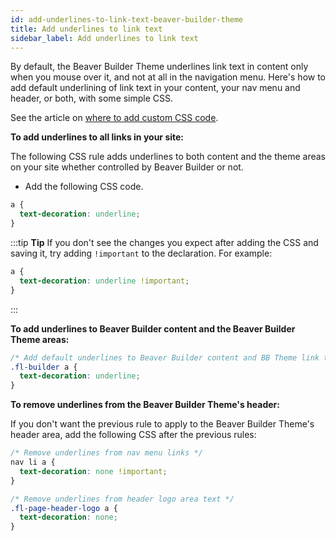 ```yaml
---
id: add-underlines-to-link-text-beaver-builder-theme
title: Add underlines to link text
sidebar_label: Add underlines to link text
---
```


By default, the Beaver Builder Theme underlines link text in content only when you mouse over it, and not at all in the navigation menu. Here's how to add default underlining of link text in your content, your nav menu and header, or both, with some simple CSS.

See the article on [where to add custom CSS code](/beaver-builder/basics/custom-code).

**To add underlines to all links in your site:**

The following CSS rule adds underlines to both content and the theme areas on your site whether controlled by Beaver Builder or not.

- Add the following CSS code.

```css
a {
  text-decoration: underline;
}
```

:::tip **Tip**
If you don't see the changes you expect after adding the CSS and saving it, try adding `!important` to the declaration. For example:

```css
a {
  text-decoration: underline !important;
}
```

:::

**To add underlines to Beaver Builder content and the Beaver Builder Theme areas:**

```css
/* Add default underlines to Beaver Builder content and BB Theme link text */
.fl-builder a {
  text-decoration: underline;
}
```

**To remove underlines from the Beaver Builder Theme's header:**

If you don't want the previous rule to apply to the Beaver Builder Theme's header area, add the following CSS after the previous rules:

```css
/* Remove underlines from nav menu links */
nav li a {
  text-decoration: none !important;
}

/* Remove underlines from header logo area text */
.fl-page-header-logo a {
  text-decoration: none;
}
```
